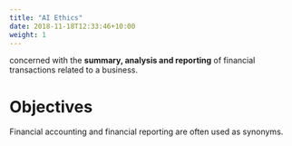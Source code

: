 ```yaml
---
title: "AI Ethics"
date: 2018-11-18T12:33:46+10:00
weight: 1
---
```


 concerned with the **summary, analysis and reporting** of financial transactions related to a business.



# Objectives

Financial accounting and financial reporting are often used as synonyms.
